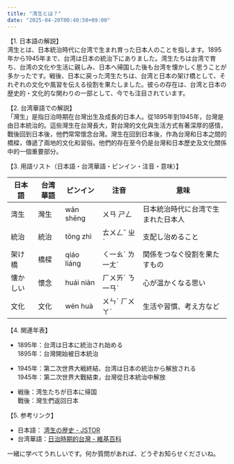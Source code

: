 ```yaml
---
title: "湾生とは？"
date: "2025-04-20T00:40:50+09:00"
---
```


【1. 日本語の解説】  
湾生とは、日本統治時代に台湾で生まれ育った日本人のことを指します。1895年から1945年まで、台湾は日本の統治下にありました。湾生たちは台湾で育ち、台湾の文化や生活に親しみ、日本へ帰国した後も台湾を懐かしく思うことが多かったです。戦後、日本に戻った湾生たちは、台湾と日本の架け橋として、それぞれの文化や風習を伝える役割を果たしました。彼らの存在は、台湾と日本の歴史的・文化的な関わりの一部として、今でも注目されています。

【2. 台湾華語での解説】  
「灣生」是指日治時期在台灣出生及成長的日本人。從1895年到1945年，台灣是由日本統治的。這些灣生在台灣長大，對台灣的文化與生活方式有著深厚的感情，戰後回到日本後，他們常常懷念台灣。灣生在回到日本後，作為台灣和日本之間的橋樑，傳遞了兩地的文化和習俗。他們的存在至今仍是台灣和日本歷史及文化關係中的一個重要部分。

【3. 用語リスト（日本語・台湾華語・ピンイン・注音・意味）】  

| 日本語  | 台湾華語 | ピンイン       | 注音       | 意味                              |
|---------|----------|---------------|------------|---------------------------------|
| 湾生    | 灣生     | wān shēng     | ㄨㄢ ㄕㄥ   | 日本統治時代に台湾で生まれた日本人   |
| 統治    | 統治     | tǒng zhì      | ㄊㄨㄥˇ ㄓˋ | 支配し治めること                  |
| 架け橋  | 橋樑     | qiáo liáng    | ㄑ一ㄠˊ ㄌ一ㄤˊ | 関係をつなぐ役割を果たすもの     |
| 懐かしい| 懷念     | huái niàn     | ㄏㄨㄞˊ ㄋ一ㄢˋ | 心が温かくなる思い                |
| 文化    | 文化     | wén huà       | ㄨㄣˊ ㄏㄨㄚˋ | 生活や習慣、考え方など              |

【4. 関連年表】  

- 1895年：台湾は日本に統治され始める  
  1895年：台灣開始被日本統治  

- 1945年：第二次世界大戦終結、台湾は日本の統治から解放される  
  1945年：第二次世界大戰結束，台灣從日本統治中解放  

- 戦後：湾生たちが日本に帰国  
  戰後：灣生們返回日本  

【5. 参考リンク】  

- 日本語： [湾生の歴史 - JSTOR](https://www.jstor.org/)
- 台湾華語：[日治時期的台灣 - 維基百科](https://zh.wikipedia.org/wiki/%E6%97%A5%E6%B2%BB%E6%99%82%E6%9C%9F%E7%9A%84%E5%8F%B0%E7%81%A3)

一緒に学べてうれしいです。何か質問があれば、どうぞお知らせくださいね。